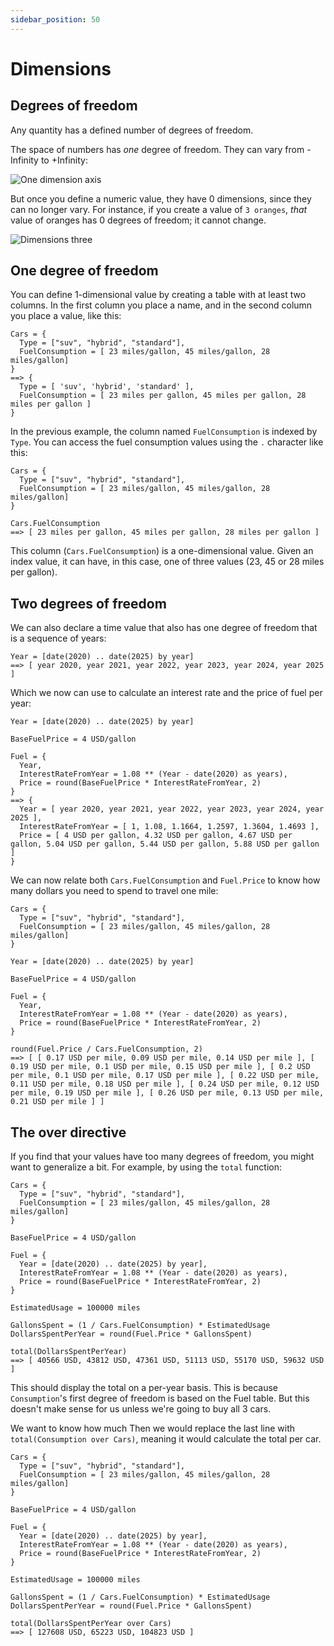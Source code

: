 ```yaml
---
sidebar_position: 50
---
```


# Dimensions

## Degrees of freedom

Any quantity has a defined number of degrees of freedom.

The space of numbers has _one_ degree of freedom. They can vary from -Infinity to +Infinity:

![One dimension axis](/img/dimensions-one-axis.svg)

But once you define a numeric value, they have 0 dimensions, since they can no longer vary. For instance, if you create a value of `3 oranges`, _that_ value of oranges has 0 degrees of freedom; it cannot change.

![Dimensions three](/img/dimensions-three.svg)

## One degree of freedom

You can define 1-dimensional value by creating a table with at least two columns.
In the first column you place a name, and in the second column you place a value, like this:

```deci live
Cars = {
  Type = ["suv", "hybrid", "standard"],
  FuelConsumption = [ 23 miles/gallon, 45 miles/gallon, 28 miles/gallon]
}
==> {
  Type = [ 'suv', 'hybrid', 'standard' ],
  FuelConsumption = [ 23 miles per gallon, 45 miles per gallon, 28 miles per gallon ]
}
```

In the previous example, the column named `FuelConsumption` is indexed by `Type`. You can access the fuel consumption values using the `.` character like this:

```deci live
Cars = {
  Type = ["suv", "hybrid", "standard"],
  FuelConsumption = [ 23 miles/gallon, 45 miles/gallon, 28 miles/gallon]
}

Cars.FuelConsumption
==> [ 23 miles per gallon, 45 miles per gallon, 28 miles per gallon ]
```

This column (`Cars.FuelConsumption`) is a one-dimensional value. Given an index value, it can have, in this case, one of three values (23, 45 or 28 miles per gallon).

## Two degrees of freedom

We can also declare a time value that also has one degree of freedom that is a sequence of years:

```deci live
Year = [date(2020) .. date(2025) by year]
==> [ year 2020, year 2021, year 2022, year 2023, year 2024, year 2025 ]
```

Which we now can use to calculate an interest rate and the price of fuel per year:

```deci live
Year = [date(2020) .. date(2025) by year]

BaseFuelPrice = 4 USD/gallon

Fuel = {
  Year,
  InterestRateFromYear = 1.08 ** (Year - date(2020) as years),
  Price = round(BaseFuelPrice * InterestRateFromYear, 2)
}
==> {
  Year = [ year 2020, year 2021, year 2022, year 2023, year 2024, year 2025 ],
  InterestRateFromYear = [ 1, 1.08, 1.1664, 1.2597, 1.3604, 1.4693 ],
  Price = [ 4 USD per gallon, 4.32 USD per gallon, 4.67 USD per gallon, 5.04 USD per gallon, 5.44 USD per gallon, 5.88 USD per gallon ]
}
```

We can now relate both `Cars.FuelConsumption` and `Fuel.Price` to know how many dollars you need to spend to travel one mile:

```deci live
Cars = {
  Type = ["suv", "hybrid", "standard"],
  FuelConsumption = [ 23 miles/gallon, 45 miles/gallon, 28 miles/gallon]
}

Year = [date(2020) .. date(2025) by year]

BaseFuelPrice = 4 USD/gallon

Fuel = {
  Year,
  InterestRateFromYear = 1.08 ** (Year - date(2020) as years),
  Price = round(BaseFuelPrice * InterestRateFromYear, 2)
}

round(Fuel.Price / Cars.FuelConsumption, 2)
==> [ [ 0.17 USD per mile, 0.09 USD per mile, 0.14 USD per mile ], [ 0.19 USD per mile, 0.1 USD per mile, 0.15 USD per mile ], [ 0.2 USD per mile, 0.1 USD per mile, 0.17 USD per mile ], [ 0.22 USD per mile, 0.11 USD per mile, 0.18 USD per mile ], [ 0.24 USD per mile, 0.12 USD per mile, 0.19 USD per mile ], [ 0.26 USD per mile, 0.13 USD per mile, 0.21 USD per mile ] ]
```

## The over directive

If you find that your values have too many degrees of freedom, you might want to generalize a bit. For example, by using the `total` function:

```deci live
Cars = {
  Type = ["suv", "hybrid", "standard"],
  FuelConsumption = [ 23 miles/gallon, 45 miles/gallon, 28 miles/gallon]
}

BaseFuelPrice = 4 USD/gallon

Fuel = {
  Year = [date(2020) .. date(2025) by year],
  InterestRateFromYear = 1.08 ** (Year - date(2020) as years),
  Price = round(BaseFuelPrice * InterestRateFromYear, 2)
}

EstimatedUsage = 100000 miles

GallonsSpent = (1 / Cars.FuelConsumption) * EstimatedUsage
DollarsSpentPerYear = round(Fuel.Price * GallonsSpent)

total(DollarsSpentPerYear)
==> [ 40566 USD, 43812 USD, 47361 USD, 51113 USD, 55170 USD, 59632 USD ]
```

This should display the total on a per-year basis. This is because `Consumption`'s first degree of freedom is based on the Fuel table. But this doesn't make sense for us unless we're going to buy all 3 cars.

We want to know how much Then we would replace the last line with `total(Consumption over Cars)`, meaning it would calculate the total per car.

```deci live
Cars = {
  Type = ["suv", "hybrid", "standard"],
  FuelConsumption = [ 23 miles/gallon, 45 miles/gallon, 28 miles/gallon]
}

BaseFuelPrice = 4 USD/gallon

Fuel = {
  Year = [date(2020) .. date(2025) by year],
  InterestRateFromYear = 1.08 ** (Year - date(2020) as years),
  Price = round(BaseFuelPrice * InterestRateFromYear, 2)
}

EstimatedUsage = 100000 miles

GallonsSpent = (1 / Cars.FuelConsumption) * EstimatedUsage
DollarsSpentPerYear = round(Fuel.Price * GallonsSpent)

total(DollarsSpentPerYear over Cars)
==> [ 127608 USD, 65223 USD, 104823 USD ]
```
